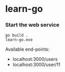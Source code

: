 # learn-go

### Start the web service 
```
go build .
learn-go.exe
```

Available end-points:
- localhost:3000/users
- localhost:3000/user/11